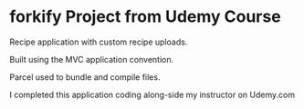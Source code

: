 # forkify Project from Udemy Course

Recipe application with custom recipe uploads.

Built using the MVC application convention.

Parcel used to bundle and compile files.

I completed this application coding along-side my instructor on Udemy.com
